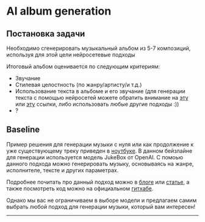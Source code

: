 # AI album generation

## Постановка задачи

Необходимо сгенерировать музыкальный альбом из 5-7 композиций, используя для этой цели нейросетевые подходы

Итоговый альбом оценивается по следующим критериям:

* Звучание
* Стилевая целостность (по жанру/артисту/и т.д.)
* Использование текста в альбоме и его звучание (для генерации текста с помощью нейросетей можете обратить внимание на [эту](https://transformer.huggingface.co/)  или [эту](https://text-generator-gpt2-app-6q7gvhilqq-lz.a.run.app/) ссылки, либо использовать любые другие подходы :))
* ?

## Baseline

Пример решения для генерации музыки с нуля или как продолжение к уже существующему треку приведен в [ноутбуке](). В данном бейзлайне для генерации используется модель JukeBox от OpenAI. С помоью данного подхода можно генерировать музыку, основываясь на жанре, исполнителе, тексте и других параметрах. 

Подробнее почитать про данный подход можно в [блоге](https://openai.com/blog/jukebox/) или [статье](https://arxiv.org/abs/2005.00341), а также посмотреть код можно на официальном [гитхабе](https://github.com/openai/jukebox/).

Однако мы вас не ограничиваем в выборе модели и предлагаем самим выбрать любой подход для генерации музыки, который вам интересен!

___



